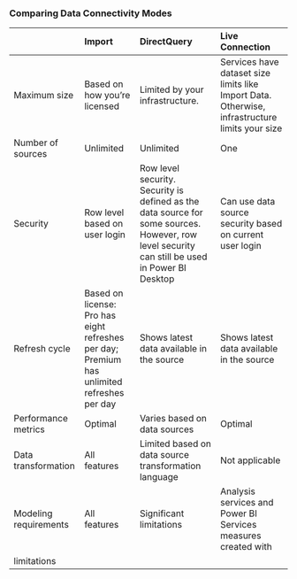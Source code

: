 ### Comparing Data Connectivity Modes
|   | Import | DirectQuery | Live Connection |  
|:---|:--------|:-------------|:-----------------|
| Maximum size | Based on how you’re licensed | Limited by your infrastructure. | Services have dataset size limits like Import Data. Otherwise, infrastructure limits your size |
| Number of sources | Unlimited | Unlimited | One |
| Security | Row level based on user login | Row level security. Security is defined as the data source for some sources. However, row level security can still be used in Power BI Desktop | Can use data source security based on current user login |
| Refresh cycle | Based on license: Pro has eight refreshes per day; Premium has unlimited refreshes per day | Shows latest data available in the source | Shows latest data available in the source | 
| Performance metrics | Optimal | Varies based on data sources | Optimal |
| Data transformation | All features | Limited based on data source transformation language | Not applicable |
| Modeling requirements | All features | Significant limitations | Analysis services and Power BI Services measures created with
limitations |
